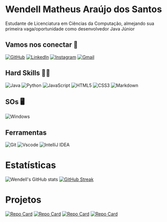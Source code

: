 # Wendell Matheus Araújo dos Santos
Estudante de Licenciatura em Ciências da Computação, almejando sua primeira vaga/oportunidade como desenvolvedor Java Júnior

## Vamos nos conectar 🤝
[![GitHub](https://img.shields.io/badge/GitHub-100000?style=for-the-badge&logo=github&logoColor=white)](https://github.com/WendellMat)
[![LinkedIn](https://img.shields.io/badge/LinkedIn-0077B5?style=for-the-badge&logo=linkedin&logoColor=white)](https://www.linkedin.com/in/wendellmatheus/)
[![Instagram](https://img.shields.io/badge/-Instagram-%23E4405F?style=for-the-badge&logo=instagram&logoColor=white)](https://www.instagram.com/wendellmatheus01/)
[![Gmail](https://img.shields.io/badge/Gmail-333333?style=for-the-badge&logo=gmail&logoColor=red)](mailto:wendell.araujo@dcx.ufpb.br)

## Hard Skills 🧑‍💻
![Java](https://img.shields.io/badge/java-%23ED8B00.svg?style=for-the-badge&logo=openjdk&logoColor=white)
![Python](https://img.shields.io/badge/python-3670A0?style=for-the-badge&logo=python&logoColor=ffdd54)
![JavaScript](https://img.shields.io/badge/JavaScript-F7DF1E?style=for-the-badge&logo=javascript&logoColor=black)
![HTML5](https://img.shields.io/badge/HTML5-E34F26?style=for-the-badge&logo=html5&logoColor=white)
![CSS3](https://img.shields.io/badge/CSS3-1572B6?style=for-the-badge&logo=css3&logoColor=white)
![Markdown](https://img.shields.io/badge/Markdown-000?style=for-the-badge&logo=markdown)

## SOs 🖥️
![Windows](https://img.shields.io/badge/Windows-000?style=for-the-badge&logo=windows&logoColor=2CA5E0)

## Ferramentas
![Git](https://img.shields.io/badge/GIT-E44C30?style=for-the-badge&logo=git&logoColor=white)
![Vscode](https://img.shields.io/badge/Vscode-007ACC?style=for-the-badge&logo=visual-studio-code&logoColor=white)
![IntelliJ IDEA](https://img.shields.io/badge/IntelliJ_IDEA-000000.svg?style=for-the-badge&logo=intellij-idea&logoColor=white)


# Estatísticas
![Wendell's GitHub stats](https://github-readme-stats.vercel.app/api?username=wendellmat&theme=dark&show_icons=true)
[![GitHub Streak](https://streak-stats.demolab.com/?user=wendellmat&theme=dark&background=000&border=30A3DC&dates=FFF)](https://git.io/streak-stats)

# Projetos
[![Repo Card](https://github-readme-stats.vercel.app/api/pin/?username=wendellmat&repo=germart&bg_color=000&border_color=30A3DC&show_icons=true&icon_color=30A3DC&title_color=E94D5F&text_color=FFF)](https://github.com/WendellMat/GerMart)
[![Repo Card](https://github-readme-stats.vercel.app/api/pin/?username=wendellmat&repo=jokenpo_yugioh&bg_color=000&border_color=30A3DC&show_icons=true&icon_color=30A3DC&title_color=E94D5F&text_color=FFF)](https://github.com/WendellMat/jokenpo_yugioh)
[![Repo Card](https://github-readme-stats.vercel.app/api/pin/?username=wendellmat&repo=animal_piano_simulator&bg_color=000&border_color=30A3DC&show_icons=true&icon_color=30A3DC&title_color=E94D5F&text_color=FFF)](https://github.com/WendellMat/animal_piano_simulator)
[![Repo Card](https://github-readme-stats.vercel.app/api/pin/?username=wendellmat&repo=detona_ralph&bg_color=000&border_color=30A3DC&show_icons=true&icon_color=30A3DC&title_color=E94D5F&text_color=FFF)](https://github.com/WendellMat/detona_ralph)
